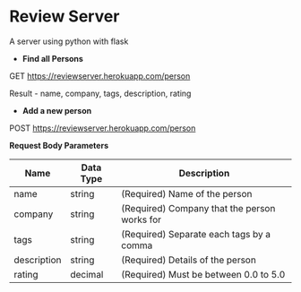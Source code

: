 # Review Server
A server using python with flask

+ **Find all Persons**

GET https://reviewserver.herokuapp.com/person

Result - name, company, tags, description, rating

+ **Add a new person**

POST https://reviewserver.herokuapp.com/person

**Request Body Parameters**

Name | Data Type | Description
--- | ---- | ---
name | string | (Required) Name of the person
company | string | (Required) Company that the person works for
tags | string | (Required) Separate each tags by a comma
description | string | (Required) Details of the person
rating | decimal | (Required) Must be between 0.0 to 5.0